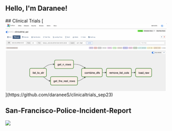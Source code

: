 <h2> Hello, I'm Daranee! </h2> 
## Clinical Trials 
[<img src="airflow4.png">](https://github.com/daraneeS/clinicaltrials_sep23)

<!---[https://sanfrancisco-incidents-2018-2022.netlify.app/](https://sanfrancisco-incidents-2018-2022.netlify.app/)-->

## San-Francisco-Police-Incident-Report
[<img src="sf_map.gif">](https://github.com/daraneeS/San-Francisco-Police-Incident-Report)



